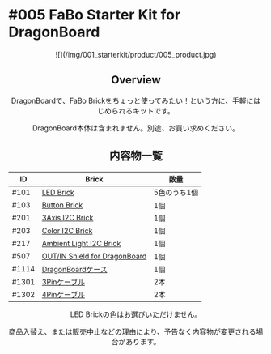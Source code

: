 # #005 FaBo Starter Kit for DragonBoard

<center>
![](/img/001_starterkit/product/005_product.jpg)
<!--COLORME-->

## Overview
DragonBoardで、FaBo Brickをちょっと使ってみたい！という方に、手軽にはじめられるキットです。

DragonBoard本体は含まれません。別途、お買い求めください。

## 内容物一覧

|ID|Brick|数量|
|--|--|--|
|#101|[LED Brick](http://fabo.io/101_A.html)|5色のうち1個|
|#103|[Button Brick](http://fabo.io/103.html)|1個|
|#201|[3Axis I2C Brick](http://fabo.io/201.html)|1個|
|#203|[Color I2C Brick](http://fabo.io/203.html)|1個|
|#217|[Ambient Light I2C Brick](http://fabo.io/217.html)|1個|
|#507|[OUT/IN Shield for DragonBoard](http://fabo.io/507.html)|1個|
|#1114|[DragonBoardケース](http://fabo.io/1114.html)|1個|
|#1301|[3Pinケーブル](http://fabo.io/1301.html)|2本|
|#1302|[4Pinケーブル](http://fabo.io/1302.html)|2本|

LED Brickの色はお選びいただけません。

商品入替え、または販売中止などの理由により、予告なく内容物が変更される場合があります。
